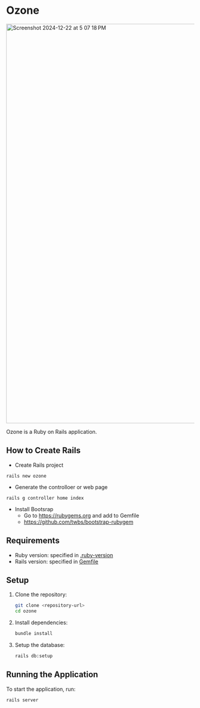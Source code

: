 # Ozone

 <img width="1068" alt="Screenshot 2024-12-22 at 5 07 18 PM" src="https://github.com/user-attachments/assets/8e4e8017-3bf4-4460-9e81-91498a6eda2d" />

Ozone is a Ruby on Rails application.
## How to Create Rails 

- Create Rails project
``` 
rails new ozone
```

- Generate the controlloer or web page
``` 
rails g controller home index 
```

- Install Bootsrap
    - Go to https://rubygems.org and add to Gemfile
    - https://github.com/twbs/bootstrap-rubygem
## Requirements

- Ruby version: specified in [.ruby-version](.ruby-version)
- Rails version: specified in [Gemfile](Gemfile)

## Setup

1. Clone the repository:
    ```sh
    git clone <repository-url>
    cd ozone
    ```

2. Install dependencies:
    ```sh
    bundle install
    ```

3. Setup the database:
    ```sh
    rails db:setup
    ```

## Running the Application

To start the application, run:
```sh
rails server
